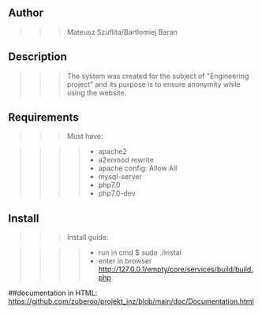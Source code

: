 ## Author
>>>Mateusz Szuflita/Bartlomiej Baran

## Description

>>>The system was created for the subject of "Engineering project" and its purpose is to ensure anonymity while using the website.

## Requirements
>>>Must have:

>>>>- apache2
>>>>- a2enmod rewrite
>>>>- apache config: Allow All
>>>>- mysql-server
>>>>- php7.0
>>>>- php7.0-dev

## Install
>>>Install guide:

>>>>- run in cmd $ sudo ./instal
>>>>- enter in browser http://127.0.0.1/empty/core/services/build/build.php

##documentation in HTML:
https://github.com/zuberoo/projekt_inz/blob/main/doc/Documentation.html

